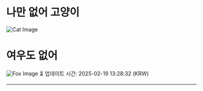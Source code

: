 
# 나만 없어 고양이

![Cat Image](https://cdn2.thecatapi.com/images/d3a.jpg)

# 여우도 없어
![Fox Image](https://randomfox.ca/images/62.jpg)
⏳ 업데이트 시간: 2025-02-19 13:28:32 (KRW)

---
